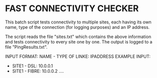 # FAST CONNECTIVITY CHECKER
This batch script tests connectivity to multiple sites, each having its own name, type of the connection (for logging purposes) and an IP address.

The script reads the file "sites.txt" which contains the above information
and tests connectivity to every site one by one.
The output is logged to a file "PingResults.txt".

INPUT FORMAT: NAME  - TYPE OF LINKE: IPADDRESS
EXAMPLE INPUT:
* SITE1   - DSL: 10.0.0.1
* SITE1   - FIBRE: 10.0.0.2
....
